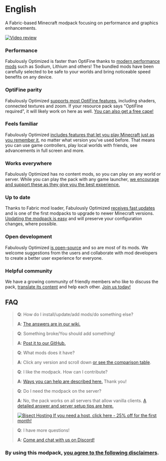 # English

A Fabric-based Minecraft modpack focusing on performance and graphics enhancements.

[![Video review](https://img.youtube.com/vi/bb8G9X5Q_4I/hqdefault.jpg)](https://www.youtube.com/watch?v=bb8G9X5Q_4I)

### Performance

Fabulously Optimized is faster than OptiFine thanks to [modern performance mods][1] such as Sodium, Lithium and others! The bundled mods have been carefully selected to be safe to your worlds and bring noticeable speed benefits on any device.

### OptiFine parity

Fabulously Optimized [supports most OptiFine features][2], including shaders, connected textures and zoom. If your resource pack says "OptiFine required", it will likely work on here as well. [You can also get a free cape!][3]

### Feels familiar

Fabulously Optimized [includes features that let you play Minecraft just as you remember it][4], no matter what version you've used before. That means you can use game controllers, play local worlds with friends, see advancements in full screen and more. 

### Works everywhere

Fabulously Optimized has no content mods, so you can play on any world or server. While you can play the pack with any game launcher, [we encourage and support these as they give you the best experience.][6]

### Up to date

Thanks to Fabric mod loader, Fabulously Optimized [receives fast updates][5] and is one of the first modpacks to upgrade to newer Minecraft versions. [Updating the modpack is easy][17] and will preserve your configuration changes, where possible.

### Open development

Fabulously Optimized [is open-source][8] and so are most of its mods. We welcome suggestions from the users and collaborate with mod developers to create a better user experience for everyone.

### Helpful community

We have a growing community of friendly members who like to discuss the pack, [translate its content][7] and help each other. [Join us today!][10]

## FAQ

> **Q**: How do I install/update/add mods/do something else?
> 
> **A**: [The answers are in our wiki.][11]


> **Q**: Something broke/You should add something!
> 
> **A**: [Post it to our GitHub.][8]


> **Q**: What mods does it have?
> 
> **A**: Click any version and scroll down [or see the comparison table][12].


> **Q**: I like the modpack. How can I contribute?
> 
> **A**: [Ways you can help are described here.][16] Thank you!


> **Q**: Do I need the modpack on the server?
> 
> **A**: No, the pack works on all servers that allow vanilla clients. [A detailed answer and server setup tips are here.][13]
> 
> [![Bisect Hosting](https://i.ibb.co/gr9mSxW/image.png) If you need a host, click here - 25% off for the first month!][14]


> **Q**: I have more questions!
> 
> **A**: [Come and chat with us on Discord!][10]

### By using this modpack, [you agree to the following disclaimers][15].

[1]: https://github.com/Fabulously-Optimized/fabulously-optimized/blob/main/INCLUDED-MODS.md#smooth
[2]: https://fabulously-optimized.gitbook.io/modpack/readme/give-up-optifine
[3]: https://fabulously-optimized.gitbook.io/modpack/readme/free-cape
[4]: https://github.com/Fabulously-Optimized/fabulously-optimized/blob/main/INCLUDED-MODS.md#functional
[5]: https://github.com/Fabulously-Optimized/fabulously-optimized/blob/main/CHANGELOG.md
[6]: https://github.com/Fabulously-Optimized/fabulously-optimized#downloads
[7]: https://fabulously-optimized.gitbook.io/modpack/readme/language-support
[8]: https://github.com/Fabulously-Optimized/fabulously-optimized
[9]: https://github.com/Fabulously-Optimized/fabulously-optimized/issues/257
[10]: https://fabulously-optimized.github.io/discord
[11]: https://fabulously-optimized.gitbook.io/modpack/
[12]: https://github.com/Fabulously-Optimized/fabulously-optimized/blob/main/INCLUDED-MODS.md
[13]: https://fabulously-optimized.gitbook.io/modpack/readme/server-setup
[14]: https://www.bisecthosting.com/clients/aff.php?aff=2604
[15]: https://github.com/Fabulously-Optimized/fabulously-optimized#disclaimers
[16]: https://github.com/Fabulously-Optimized/fabulously-optimized/blob/main/CONTRIBUTING.md
[17]: https://fabulously-optimized.gitbook.io/modpack/readme/update-instructions

